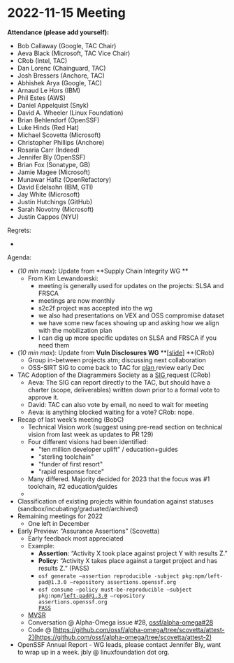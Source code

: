 # **2022-11-15 Meeting**
**Attendance (please add yourself):**



* Bob Callaway (Google, TAC Chair)
* Aeva Black (Microsoft, TAC Vice Chair)
* CRob (Intel, TAC)
* Dan Lorenc (Chainguard, TAC)
* Josh Bressers (Anchore, TAC)
* Abhishek Arya (Google, TAC)
* Arnaud Le Hors (IBM)
* Phil Estes (AWS)
* Daniel Appelquist (Snyk)
* David A. Wheeler (Linux Foundation)
* Brian Behlendorf (OpenSSF)
* Luke Hinds (Red Hat)
* Michael Scovetta (Microsoft)
* Christopher Phillips (Anchore)
* Rosaria Carr (Indeed)
* Jennifer Bly (OpenSSF)
* Brian Fox (Sonatype, GB)
* Jamie Magee (Microsoft)
* Munawar Hafiz (OpenRefactory)
* David Edelsohn (IBM, GTI)
* Jay White (Microsoft)
* Justin Hutchings (GitHub)
* Sarah Novotny (Microsoft)
* Justin Cappos (NYU)

Regrets:



* 

Agenda:



* (_10 min max_): Update from **Supply Chain Integrity WG **
    * From Kim Lewandowski:
        * meeting is generally used for updates on the projects: SLSA and FRSCA
        * meetings are now monthly
        * s2c2f project was accepted into the wg
        * we also had presentations on VEX and OSS compromise dataset
        * we have some new faces showing up and asking how we align with the mobilization plan
        * I can dig up more specific updates on SLSA and FRSCA if you need them
* (_10 min max_): Update from **Vuln Disclosures WG** **[[slide](https://docs.google.com/presentation/d/17ufT7DN944RXOHOwOsLhpJTpOHitxWQuS3--cQgq3Cg/edit#slide=id.p)] **(CRob)
    * Group in-between projects atm; discussing next collaboration
    * OSS-SIRT SIG to come back to TAC for [plan ](https://github.com/ossf/SIRT/tree/main/plan)review early Dec
* TAC Adoption of the Diagrammers Society as a [SIG ](https://github.com/ossf/Diagrammers-Society)request (CRob)
    * Aeva: The SIG can report directly to the TAC, but should have a charter (scope, deliverables) written down prior to a formal vote to approve it.
    * David: TAC can also vote by email, no need to wait for meeting
    * Aeva: is anything blocked waiting for a vote? CRob: nope.
* Recap of last week’s meeting (BobC)
    * Technical Vision work (suggest using pre-read section on technical vision from last week as updates to PR 129)
    * Four different visions had been identified:
        * "ten million developer uplift" / education+guides
        * "sterling toolchain"
        * "funder of first resort"
        * "rapid response force"
    * Many differed. Majority decided for 2023 that the focus was #1 toolchain, #2 education/guides
    * 
* Classification of existing projects within foundation against statuses (sandbox/incubating/graduated/archived)
* Remaining meetings for 2022
    * One left in December
* Early Preview: “Assurance Assertions” (Scovetta)
    * Early feedback most appreciated
    * Example:
        * **Assertion**: “Activity X took place against project Y with results Z.”
        * **Policy**: “Activity X takes place against a target project and has results Z.” (PASS)
        * `osf generate –assertion reproducible -subject pkg:npm/left-pad@1.3.0 –repository assertions.openssf.org`
        * <code>osf consume –policy must-be-reproducible –subject pkg:npm/left-pad@1.3.0 –repository assertions.openssf.org <span style="text-decoration:underline;">PASS</span></code>
    * [MVSR](https://docs.google.com/document/d/1vk9ibQ-TvCaG2lpyABZGbR-MeSL9eWs5RmpOdQcWL7g/edit?usp=sharing)
    * Conversation @ Alpha-Omega issue #28, [ossf/alpha-omega#28](https://github.com/ossf/alpha-omega/issues/28)
    * Code @ [https://github.com/ossf/alpha-omega/tree/scovetta/attest-2](https://github.com/ossf/alpha-omega/tree/scovetta/attest-2)
* OpenSSF Annual Report - WG leads, please contact Jennifer Bly, want to wrap up in a week. jbly @ linuxfoundation dot org.


